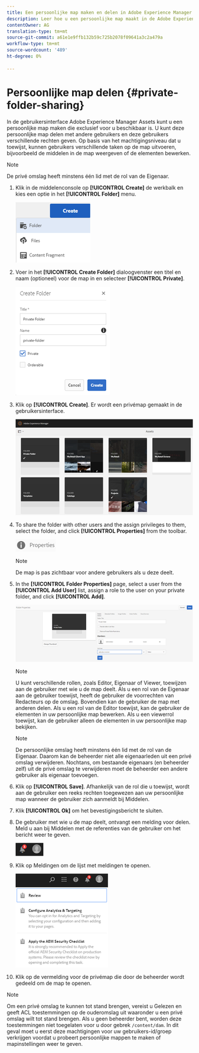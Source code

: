 ```yaml
---
title: Een persoonlijke map maken en delen in Adobe Experience Manager.
description: Leer hoe u een persoonlijke map maakt in de Adobe Experience Manager Assets en deze deelt met andere gebruikers en hoe u hen verschillende rechten toekent.
contentOwner: AG
translation-type: tm+mt
source-git-commit: a61e1e9ffb132b59c725b2078f09641a3c2a479a
workflow-type: tm+mt
source-wordcount: '489'
ht-degree: 0%

---
```



# Persoonlijke map delen {#private-folder-sharing}

In de gebruikersinterface Adobe Experience Manager Assets kunt u een persoonlijke map maken die exclusief voor u beschikbaar is. U kunt deze persoonlijke map delen met andere gebruikers en deze gebruikers verschillende rechten geven. Op basis van het machtigingsniveau dat u toewijst, kunnen gebruikers verschillende taken op de map uitvoeren, bijvoorbeeld de middelen in de map weergeven of de elementen bewerken.

>[!NOTE]
>
> De privé omslag heeft minstens één lid met de rol van de Eigenaar.

1. Klik in de middelenconsole op **[!UICONTROL Create]** de werkbalk en kies een optie in het **[!UICONTROL Folder]** menu.

   ![Map met elementen maken](assets/Create-folder.png)

1. Voer in het **[!UICONTROL Create Folder]** dialoogvenster een titel en naam (optioneel) voor de map in en selecteer **[!UICONTROL Private]**.

   ![Schakel het selectievakje Privé in om de map privé te maken](assets/private-folder.png)

1. Klik op **[!UICONTROL Create]**. Er wordt een privémap gemaakt in de gebruikersinterface.

   ![chlimage_1-413](assets/chlimage_1-413.png)

1. To share the folder with other users and the assign privileges to them, select the folder, and click **[!UICONTROL Properties]** from the toolbar.

   ![chlimage_1-414](assets/chlimage_1-414.png)

   >[!NOTE]
   >
   >De map is pas zichtbaar voor andere gebruikers als u deze deelt.

1. In the **[!UICONTROL Folder Properties]** page, select a user from the **[!UICONTROL Add User]** list, assign a role to the user on your private folder, and click **[!UICONTROL Add]**.

   ![chlimage_1-415](assets/chlimage_1-415.png)

   >[!NOTE]
   >
   >U kunt verschillende rollen, zoals Editor, Eigenaar of Viewer, toewijzen aan de gebruiker met wie u de map deelt. Als u een rol van de Eigenaar aan de gebruiker toewijst, heeft de gebruiker de voorrechten van Redacteurs op de omslag. Bovendien kan de gebruiker de map met anderen delen. Als u een rol van de Editor toewijst, kan de gebruiker de elementen in uw persoonlijke map bewerken. Als u een viewerrol toewijst, kan de gebruiker alleen de elementen in uw persoonlijke map bekijken.

   >[!NOTE]
   >
   > De persoonlijke omslag heeft minstens één lid met de rol van de Eigenaar. Daarom kan de beheerder niet alle eigenaarleden uit een privé omslag verwijderen. Nochtans, om bestaande eigenaars (en beheerder zelf) uit de privé omslag te verwijderen moet de beheerder een andere gebruiker als eigenaar toevoegen.

1. Klik op **[!UICONTROL Save]**. Afhankelijk van de rol die u toewijst, wordt aan de gebruiker een reeks rechten toegewezen aan uw persoonlijke map wanneer de gebruiker zich aanmeldt bij Middelen.
1. Klik **[!UICONTROL Ok]** om het bevestigingsbericht te sluiten.
1. De gebruiker met wie u de map deelt, ontvangt een melding voor delen. Meld u aan bij Middelen met de referenties van de gebruiker om het bericht weer te geven.

   ![chlimage_1-416](assets/chlimage_1-416.png)

1. Klik op Meldingen om de lijst met meldingen te openen.

   ![Lijst van kennisgevingen](assets/Assets-Notification.png)

1. Klik op de vermelding voor de privémap die door de beheerder wordt gedeeld om de map te openen.

>[!NOTE]
>
>Om een privé omslag te kunnen tot stand brengen, vereist u Gelezen en geeft ACL toestemmingen op de ouderomslag uit waaronder u een privé omslag wilt tot stand brengen. Als u geen beheerder bent, worden deze toestemmingen niet toegelaten voor u door gebrek `/content/dam`. In dit geval moet u eerst deze machtigingen voor uw gebruikers-id/groep verkrijgen voordat u probeert persoonlijke mappen te maken of mapinstellingen weer te geven.
